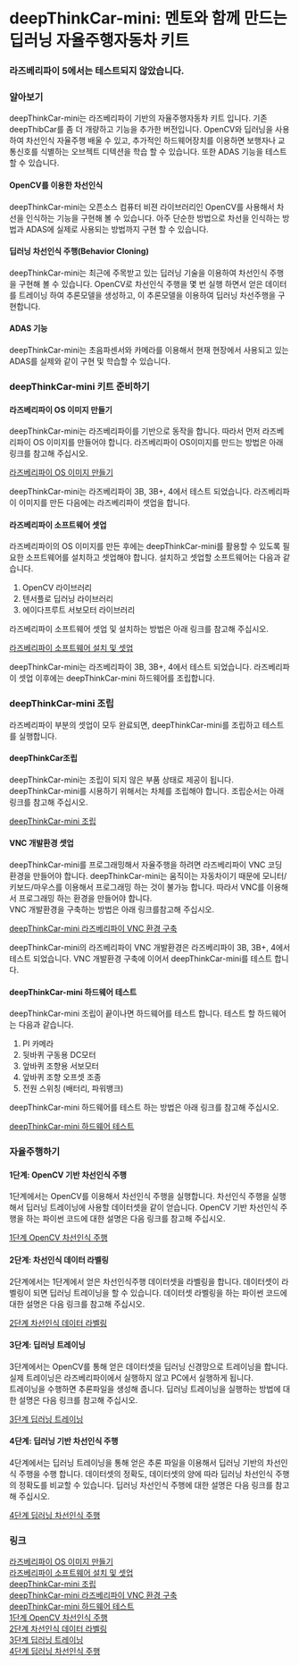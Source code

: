 
# deepThinkCar-mini: 멘토와 함께 만드는 딥러닝 자율주행자동차 키트 

### 라즈베리파이 5에서는 테스트되지 않았습니다. 

###  알아보기 
deepThinkCar-mini는 라즈베리파이 기반의 자율주행자동차 키트 입니다. 기존 deepThibCar를 좀 더 개량하고 기능을 추가한 버전입니다. OpenCV와 딥러닝을 사용하여 차선인식 자율주행 배울 수 있고, 추가적인 하드웨어장치를 이용하면 보행자나 교통신호를 식별하는 오브젝트 디텍션을 학습 할 수 있습니다. 또한 ADAS 기능을 테스트 할 수 있습니다.  
#### OpenCV를 이용한 차선인식
deepThinkCar-mini는 오픈소스 컴퓨터 비젼 라이브러리인 OpenCV를 사용해서 차선을 인식하는 기능을 구현해 볼 수 있습니다. 아주 단순한 방법으로 차선을 인식하는 방법과 ADAS에 실제로 사용되는 방법까지 구현 할 수 있습니다. 
#### 딥러닝 차선인식 주행(Behavior Cloning)
deepThinkCar-mini는 최근에 주목받고 있는 딥러닝 기술을 이용하여 차선인식 주행을 구현해 볼 수 있습니다. OpenCV로 차선인식 주행을 몇 번 실행 하면서 얻은 데이터를 트레이닝 하여 추론모델을 생성하고, 이 추론모델을 이용하여 딥러닝 차선주행을 구현합니다.
#### ADAS 기능 
deepThinkCar-mini는 초음파센서와 카메라를 이용해서 현재 현장에서 사용되고 있는 ADAS를 실제와 같이 구현 및 학습할 수 있습니다. 

### deepThinkCar-mini 키트 준비하기 

#### 라즈베리파이 OS 이미지 만들기 
deepThinkCar-mini는 라즈베리파이를 기반으로 동작을 합니다. 따라서 먼저 라즈베리파이 OS 이미지를 만들어야 합니다. 라즈베리파이 OS이미지를 만드는 방법은 아래 링크를 참고해 주십시오.  
    
[라즈베리파이 OS 이미지 만들기](https://jd-edu.github.io/deepThinkCar_mini/doc/os)   
    
deepThinkCar-mini는 라즈베리파이 3B, 3B+, 4에서 테스트 되었습니다. 라즈베리파이 이미지를 만든 다음에는 라즈베리파이 셋업을 합니다.
   
#### 라즈베리파이 소프트웨어 셋업 
라즈베리파이의 OS 이미지를 만든 후에는 deepThinkCar-mini를 활용할 수 있도록 필요한 소프트웨어를 설치하고 셋업해야 합니다. 설치하고 셋업할 소프트웨어는 다음과 같습니다. 
1. OpenCV 라이브러리 
2. 텐서플로 딥러닝 라이브러리 
3. 에이다프루트 서보모터 라이브러리 

라즈베리파이 소프트웨어 셋업 및 설치하는 방법은 아래 링크를 참고해 주십시오. 

[라즈베리파이 소프트웨어 설치 및 셋업](https://jd-edu.github.io/deepThinkCar_mini/doc/setup)

deepThinkCar-mini는 라즈베리파이 3B, 3B+, 4에서 테스트 되었습니다. 라즈베리파이 셋업 이후에는 deepThinkCar-mini 하드웨어를 조립합니다. 

### deepThinkCar-mini 조립
라즈베리파이 부분의 셋업이 모두 완료되면, deepThinkCar-mini를 조립하고 테스트를 실행합니다. 

#### deepThinkCar조립
deepThinkCar-mini는 조립이 되지 않은 부품 상태로 제공이 됩니다. deepThinkCar-mini를 시용하기 위해서는 차체를 조립해야 합니다. 조립순서는 아래 링크를 참고해 주십시오. 

[deepThinkCar-mini 조립](https://jd-edu.github.io/deepThinkCar_mini/doc/assembly)   

#### VNC 개발환경 셋업
deepThinkCar-mini를 프로그래밍해서 자율주행을 하려면 라즈베리파이 VNC 코딩 환경을 만들어야 합니다. deepThinkCar-mini는 움직이는 자동차이기 때문에 모니터/키보드/마우스를 이용해서 프로그래밍 하는 것이 불가능 합니다. 따라서 VNC를 이용해서 프로그래밍 하는 환경을 만들어야 합니다.    
VNC 개발환경을 구축하는 방법은 아래 링크를참고해 주십시오.    

[deepThinkCar-mini 라즈베리파이 VNC 환경 구축](https://jd-edu.github.io/deepThinkCar_mini/doc/vnc)

deepThinkCar-mini의 라즈베리파이 VNC 개발환경은 라즈베리파이 3B, 3B+, 4에서 테스트 되었습니다. VNC 개발환경 구축에 이어서 deepThinkCar-mini를 테스트 합니다. 

#### deepThinkCar-mini 하드웨어 테스트
deepThinkCar-mini 조립이 끝이나면 하드웨어를 테스트 합니다. 테스트 할 하드웨어는 다음과 같습니다. 
1. PI 카메라 
2. 뒷바퀴 구동용 DC모터 
3. 앞바퀴 조향용 서보모터 
4. 앞바퀴 조향 오프셋 조종
5. 전원 스위칭 (배터리, 파워뱅크)

deepThinkCar-mini 하드웨어를 테스트 하는 방법은 아래 링크를 참고해 주십시오. 

[deepThinkCar-mini 하드웨어 테스트](https://jd-edu.github.io/deepThinkCar_mini/doc/hardware)

### 자율주행하기 
#### 1단계: OpenCV 기반 차선인식 주행
1단계에서는 OpenCV를 이용해서 차선인식 주행을 실행합니다. 차선인식 주행을 실행해서 딥러닝 트레이닝에 사용할 데이터셋을 같이 얻습니다. 
OpenCV 기반 차선인식 주행을 하는 파이썬 코드에 대한 설명은 다음 링크를 참고해 주십시오. 

[1단계 OpenCV 차선인식 주행](https://jd-edu.github.io/deepThinkCar_mini/doc/step_1)

#### 2단계: 차선인식 데이터 라벨링 
2단계에서는 1단계에서 얻은 차선인식주행 데이터셋을 라벨링을 합니다. 데이터셋이 라벨링이 되면 딥러닝 트레이닝을 할 수 있습니다. 
데이터셋 라벨링을 하는 파이썬 코드에 대한 설명은 다음 링크를 참고해 주십시오. 

[2단계 차선인식 데이터 라벨링](https://jd-edu.github.io/deepThinkCar_mini/doc/step_2) 

#### 3단계: 딥러닝 트레이닝 
3단계에서는 OpenCV를 통해 얻은 데이터셋을 딥러닝 신경망으로 트레이닝을 합니다. 실제 트레이닝은 라즈베리파이에서 실행하지 않고 PC에서 실행하게 됩니다.   
트레이닝을 수행하면 추론파일을 생성해 줍니다. 딥러닝 트레이닝을 실행하는 방법에 대한 설명은 다음 링크를 참고해 주십시오. 

[3단계 딥러닝 트레이닝](https://jd-edu.github.io/deepThinkCar_mini/doc/step_3) 

#### 4단계: 딥러닝 기반 차선인식 주행 
4단계에서는 딥러닝 트레이닝을 통해 얻은 추론 파일을 이용해서 딥러닝 기반의 차선인식 주행을 수행 합니다. 
데이터셋의 정확도, 데이터셋의 양에 따라 딥러닝 차선인식 주행의 정확도를 비교할 수 있습니다. 
딥러닝 차선인식 주행에 대한 설명은 다음 링크를 참고해 주십시오.

[4단계 딥러닝 차선인식 주행](https://jd-edu.github.io/deepThinkCar_mini/doc/step_4)  

### 링크
[라즈베리파이 OS 이미지 만들기](https://jd-edu.github.io/deepThinkCar_mini/doc/os)      
[라즈베리파이 소프트웨어 설치 및 셋업](https://jd-edu.github.io/deepThinkCar_mini/doc/setup)       
[deepThinkCar-mini 조립](https://jd-edu.github.io/deepThinkCar_mini/doc/assembly)   
[deepThinkCar-mini 라즈베리파이 VNC 환경 구축](https://jd-edu.github.io/deepThinkCar_mini/doc/vnc)     
[deepThinkCar-mini 하드웨어 테스트](https://jd-edu.github.io/deepThinkCar_mini/doc/hardware)     
[1단계 OpenCV 차선인식 주행](https://jd-edu.github.io/deepThinkCar_mini/doc/step_1)        
[2단계 차선인식 데이터 라벨링](https://jd-edu.github.io/deepThinkCar_mini/doc/step_2)      
[3단계 딥러닝 트레이닝](https://jd-edu.github.io/deepThinkCar_mini/doc/step_3)     
[4단계 딥러닝 차선인식 주행](https://jd-edu.github.io/deepThinkCar_mini/doc/step_4)        


